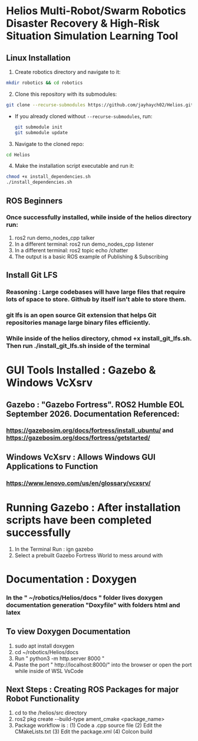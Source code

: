# Helios Multi-Robot/Swarm Robotics Disaster Recovery & High-Risk Situation Simulation Learning Tool

## Linux Installation
1. Create robotics directory and navigate to it:
```bash
mkdir robotics && cd robotics
```

2. Clone this repository with its submodules:
```bash
git clone --recurse-submodules https://github.com/jayhaych02/Helios.git
```
   - If you already cloned without `--recurse-submodules`, run:
     ```bash
     git submodule init
     git submodule update
     ```

3. Navigate to the cloned repo:
```bash
cd Helios
```

4. Make the installation script executable and run it:
```bash
chmod +x install_dependencies.sh
./install_dependencies.sh
```

## ROS Beginners
### Once successfully installed, while inside of the helios directory run:
1. ros2 run demo_nodes_cpp talker
2. In a different terminal: ros2 run demo_nodes_cpp listener
3. In a different terminal: ros2 topic echo /chatter
4. The output is a basic ROS example of Publishing & Subscribing 

## Install Git LFS
### Reasoning : Large codebases will have large files that require lots of space to store. Github by itself isn't able to store them.
### git lfs is an open source Git extension that helps Git repositories manage large binary files efficiently.
### While inside of the helios directory, chmod +x install_git_lfs.sh. Then run ./install_git_lfs.sh inside of the terminal

# GUI Tools Installed : Gazebo & Windows VcXsrv

## Gazebo : "Gazebo Fortress". ROS2 Humble EOL September 2026. Documentation Referenced:
###  https://gazebosim.org/docs/fortress/install_ubuntu/  and https://gazebosim.org/docs/fortress/getstarted/

## Windows VcXsrv : Allows Windows GUI Applications to Function
### https://www.lenovo.com/us/en/glossary/vcxsrv/

# Running Gazebo : After installation scripts have been completed successfully
1. In the Terminal Run : ign gazebo  
2. Select a prebuilt Gazebo Fortress World to mess around with

# Documentation : Doxygen
### In the " ~/robotics/Helios/docs " folder lives doxygen documentation generation "Doxyfile" with folders html and latex

## To view Doxygen Documentation
1. sudo apt install doxygen
2. cd ~/robotics/Helios/docs
3. Run " python3 -m http.server 8000 "
4. Paste the port " http://localhost:8000/" into the browser or open the port while inside of WSL VsCode

 

## Next Steps : Creating ROS Packages for major Robot Functionality
1. cd to the /helios/src directory
2. ros2 pkg create --build-type ament_cmake <package_name>
3. Package workflow is : (1) Code a .cpp source file (2) Edit the CMakeLists.txt (3) Edit the package.xml (4) Colcon build

